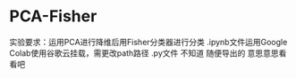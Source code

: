 # PCA-Fisher
实验要求：运用PCA进行降维后用Fisher分类器进行分类
.ipynb文件运用Google Colab使用谷歌云挂载，需更改path路径
.py文件 不知道 随便导出的 意思意思看看吧

